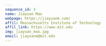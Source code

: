 ```yaml
---
sequence_id: 3
name: Jiayuan Mao
webpage: https://jiayuanm.com/
affil: Massachusetts Institute of Technology
affil_link: https://www.mit.edu
img: jiayuan_mao.jpg
email: jiayuanm@mit.edu
---
```

